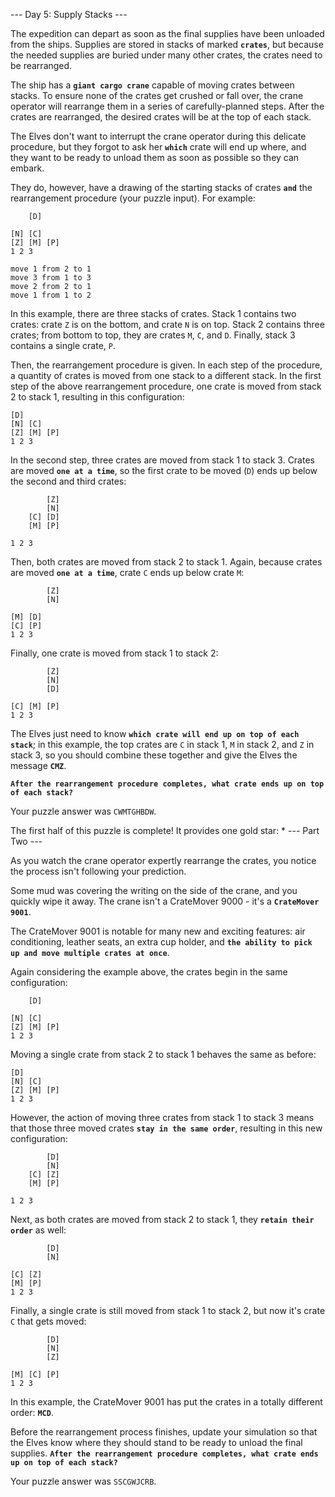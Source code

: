 --- Day 5: Supply Stacks ---

The expedition can depart as soon as the final supplies have been unloaded from the ships. Supplies are stored in stacks of marked **`crates`**, but because the needed supplies are buried under many other crates, the crates need to be rearranged.

The ship has a **`giant cargo crane`** capable of moving crates between stacks. To ensure none of the crates get crushed or fall over, the crane operator will rearrange them in a series of carefully-planned steps. After the crates are rearranged, the desired crates will be at the top of each stack.

The Elves don't want to interrupt the crane operator during this delicate procedure, but they forgot to ask her **`which`** crate will end up where, and they want to be ready to unload them as soon as possible so they can embark.

They do, however, have a drawing of the starting stacks of crates **`and`** the rearrangement procedure (your puzzle input). For example:

```
    [D]

[N] [C]
[Z] [M] [P]
1 2 3

move 1 from 2 to 1
move 3 from 1 to 3
move 2 from 2 to 1
move 1 from 1 to 2
```

In this example, there are three stacks of crates. Stack 1 contains two crates: crate `Z` is on the bottom, and crate `N` is on top. Stack 2 contains three crates; from bottom to top, they are crates `M`, `C`, and `D`. Finally, stack 3 contains a single crate, `P`.

Then, the rearrangement procedure is given. In each step of the procedure, a quantity of crates is moved from one stack to a different stack. In the first step of the above rearrangement procedure, one crate is moved from stack 2 to stack 1, resulting in this configuration:

```
[D]
[N] [C]
[Z] [M] [P]
1 2 3
```

In the second step, three crates are moved from stack 1 to stack 3. Crates are moved **`one at a time`**, so the first crate to be moved (`D`) ends up below the second and third crates:

```
        [Z]
        [N]
    [C] [D]
    [M] [P]

1 2 3
```

Then, both crates are moved from stack 2 to stack 1. Again, because crates are moved **`one at a time`**, crate `C` ends up below crate `M`:

```
        [Z]
        [N]

[M] [D]
[C] [P]
1 2 3
```

Finally, one crate is moved from stack 1 to stack 2:

```
        [Z]
        [N]
        [D]

[C] [M] [P]
1 2 3
```

The Elves just need to know **`which crate will end up on top of each stack`**; in this example, the top crates are `C` in stack 1, `M` in stack 2, and `Z` in stack 3, so you should combine these together and give the Elves the message **`CMZ`**.

**`After the rearrangement procedure completes, what crate ends up on top of each stack?`**

Your puzzle answer was `CWMTGHBDW`.

The first half of this puzzle is complete! It provides one gold star: \*
--- Part Two ---

As you watch the crane operator expertly rearrange the crates, you notice the process isn't following your prediction.

Some mud was covering the writing on the side of the crane, and you quickly wipe it away. The crane isn't a CrateMover 9000 - it's a **`CrateMover 9001`**.

The CrateMover 9001 is notable for many new and exciting features: air conditioning, leather seats, an extra cup holder, and **`the ability to pick up and move multiple crates at once`**.

Again considering the example above, the crates begin in the same configuration:

```
    [D]

[N] [C]
[Z] [M] [P]
1 2 3
```

Moving a single crate from stack 2 to stack 1 behaves the same as before:

```
[D]
[N] [C]
[Z] [M] [P]
1 2 3
```

However, the action of moving three crates from stack 1 to stack 3 means that those three moved crates **`stay in the same order`**, resulting in this new configuration:

```
        [D]
        [N]
    [C] [Z]
    [M] [P]

1 2 3
```

Next, as both crates are moved from stack 2 to stack 1, they **`retain their order`** as well:

```
        [D]
        [N]

[C] [Z]
[M] [P]
1 2 3
```

Finally, a single crate is still moved from stack 1 to stack 2, but now it's crate `C` that gets moved:

```
        [D]
        [N]
        [Z]

[M] [C] [P]
1 2 3
```

In this example, the CrateMover 9001 has put the crates in a totally different order: **`MCD`**.

Before the rearrangement process finishes, update your simulation so that the Elves know where they should stand to be ready to unload the final supplies. **`After the rearrangement procedure completes, what crate ends up on top of each stack?`**

Your puzzle answer was `SSCGWJCRB`.
